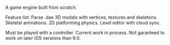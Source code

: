 A game engine built from scratch.

Feature list:
Parse .dae 3D models with vertices, textures and skeletons.
Skeletal animations.
2D platforming physics. 
Level editor with cloud sync. 

Must be played with a controller. 
Current work in process. Not garanteed to work on later iOS versions than 9.0. 
